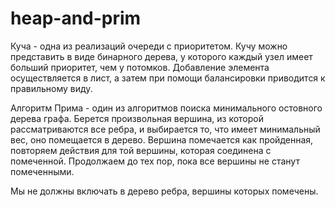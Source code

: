# heap-and-prim

Куча - одна из реализаций очереди с приоритетом. Кучу можно представить в виде бинарного дерева, у которого каждый узел имеет больший приоритет, чем у потомков.
Добавление элемента осуществляется в лист, а затем при помощи балансировки приводится к правильному виду.

Алгоритм Прима - один из алгоритмов поиска минимального остовного дерева графа. Берется произвольная вершина, из которой рассматриваются все ребра, и выбирается то, что имеет минимальный вес, оно помещается в дерево.
Вершина помечается как пройденная, повторяем действия для той вершины, которая соединена с помеченной. Продолжаем до тех пор, пока все вершины не станут помеченными.

Мы не должны включать в дерево ребра, вершины которых помечены.
